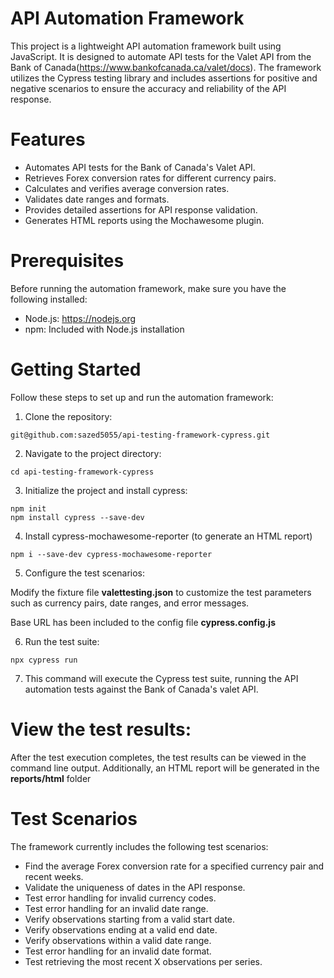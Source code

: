 # API Automation Framework
This project is a lightweight API automation framework built using JavaScript. It is designed to automate API tests for the Valet API from the Bank of Canada(https://www.bankofcanada.ca/valet/docs). The framework utilizes the Cypress testing library and includes assertions for positive and negative scenarios to ensure the accuracy and reliability of the API response.

# Features
- Automates API tests for the Bank of Canada's Valet API.
- Retrieves Forex conversion rates for different currency pairs.
- Calculates and verifies average conversion rates.
- Validates date ranges and formats.
- Provides detailed assertions for API response validation.
- Generates HTML reports using the Mochawesome plugin.

# Prerequisites
Before running the automation framework, make sure you have the following installed:

- Node.js: https://nodejs.org
- npm: Included with Node.js installation

# Getting Started
Follow these steps to set up and run the automation framework:

1. Clone the repository:

```
git@github.com:sazed5055/api-testing-framework-cypress.git
```

2. Navigate to the project directory:

```
cd api-testing-framework-cypress
```

3. Initialize the project and install cypress:

```
npm init
npm install cypress --save-dev
```

4. Install cypress-mochawesome-reporter (to generate an HTML report)

```
npm i --save-dev cypress-mochawesome-reporter

```

5. Configure the test scenarios:

Modify the fixture file **valettesting.json** to customize the test parameters such as currency pairs, date ranges, and error messages.

Base URL has been included to the config file **cypress.config.js**

6. Run the test suite:

```
npx cypress run
```

7. This command will execute the Cypress test suite, running the API automation tests against the Bank of Canada's valet API.

# View the test results:

After the test execution completes, the test results can be viewed in the command line output. Additionally, an HTML report will be generated in the **reports/html** folder

# Test Scenarios
The framework currently includes the following test scenarios:

- Find the average Forex conversion rate for a specified currency pair and recent weeks.
- Validate the uniqueness of dates in the API response.
- Test error handling for invalid currency codes.
- Test error handling for an invalid date range.
- Verify observations starting from a valid start date.
- Verify observations ending at a valid end date.
- Verify observations within a valid date range.
- Test error handling for an invalid date format.
- Test retrieving the most recent X observations per series.

